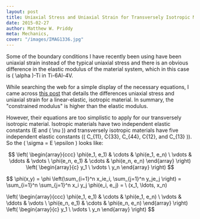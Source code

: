 ```yaml
---
layout: post
title: Uniaxial Stress and Uniaxial Strain for Transversely Isotropic Material
date: 2015-02-27
author: Matthew W. Priddy
meta: Mechanics, 
cover: "/images/IMAG1336.jpg"
---
```


Some of the boundary conditions I have recently been using have been uniaxial strain instead of the typical uniaxial stress and there is an obvious difference in the elastic modulus of the material system, which in this case is \( \alpha \)-Ti in Ti-6Al-4V.  

While searching the web for a simple display of the necessary equations, I came across [this post](http://csmbrannon.net/2012/08/02/distinction-between-uniaxial-stress-and-uniaxial-strain/) that details the differences uniaxial stress and uniaxial strain for a linear-elastic, isotropic material.  In summary, the "constrained modulus" is higher than the elastic modulus.  

However, their equations are too simplistic to apply for our transversely isotropic material.  Isotropic materials have two independent elastic constants (E and \( \nu \)) and transversely isotropic materials have five independent elastic constants \(( C_{11}, C{33}, C_{44}, C{12}, and C_{13} )\).  So the \( \sigma = E \epsilon \) looks like:

$$  \left( \begin{array}{ccc} 
\phi(e_1, e_1) & \cdots & \phi(e_1, e_n) \ 
\vdots & \ddots & \vdots \ 
\phi(e_n, e_1) & \cdots & \phi(e_n, e_n) 
\end{array} \right) 
\left( \begin{array}{c} y_1 \ \vdots \ y_n \end{array} \right) 
$$

$$ 
\phi(x,y) = \phi \left(\sum_{i=1}^n x_ie_i, \sum_{j=1}^n y_je_j \right) = \sum_{i=1}^n \sum_{j=1}^n x_i y_j \phi(e_i, e_j) = \ (x_1, \ldots, x_n) 

\left( \begin{array}{ccc} \phi(e_1, e_1) & \cdots & \phi(e_1, e_n) \ \vdots & \ddots & \vdots \ \phi(e_n, e_1) & \cdots & \phi(e_n, e_n) \end{array} \right) \left( \begin{array}{c} y_1 \ \vdots \ y_n \end{array} \right) 
$$
